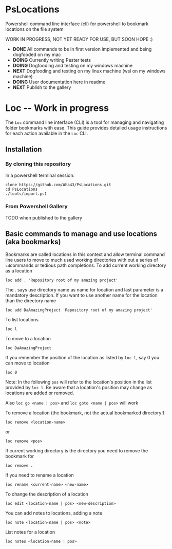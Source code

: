 # PsLocations
Powershell command line interface (cli) for powershell to bookmark locations on the file system

WORK IN PROGRESS, NOT YET READY FOR USE, BUT SOON HOPE :)

- **DONE** All commands to be in first version implemented and being dogfooded on my mac
- **DOING** Currently writing Pester tests
- **DOING** Dogfooding and testing on my windows machine
- **NEXT** Dogfooding and testing on my linux machine (wsl on my windows machine)
- **DOING** User documentation here in readme
- **NEXT** Publish to the gallery

# Loc -- Work in progress

The `Loc` command line interface (CLI) is a tool for managing and navigating folder bookmarks with ease. This guide provides detailed usage instructions for each action available in the `Loc` CLI.

## Installation

### By cloning this repository

In a powershell terminal session:

```
clone https://github.com/Aha43/PsLocations.git
cd PsLocations
./tools/import.ps1
```

### From Powershell Gallery

TODO when published to the gallery

## Basic commands to manage and use locations (aka bookmarks)

Bookmarks are called locations in this context and allow terminal command line users to move to much used working directories with out a series of ```cd```commands or tedious path completions. To add current working directory as a location

```
loc add . 'Repository root of my amazing project'
```
The . says use directory name as name for location and last parameter is a mandatory description. If you want to use another name for the location than the directory name

```
loc add DaAmazingProject 'Repository root of my amazing project'
```

To list locations

```
loc l
```

To move to a location

```
loc DaAmazingProject
```

If you remember the position of the location as listed by ```loc l```, say 0 you can move to location

```
loc 0
```

Note: In the following `pos` will refer to the location's position in the list provided by `loc l`. Be aware that a location's position may change as locations are added or removed.

Also ```loc go <name | pos>``` and ```loc goto <name | pos>``` will work

To remove a location (the bookmark, not the actual bookmarked directory!)

```
loc remove <location-name>
```

or 

```
loc remove <pos>
```

If current working directory is the directory you need to remove the bookmark for

```
loc remove .
```

If you need to rename a location

```
loc rename <current-name> <new-name>
```

To change the description of a location

```
loc edit <location-name | pos> <new-description>
```

You can add notes to locations, adding a note

```
loc note <location-name | pos> <note>
```

List notes for a location

```
loc notes <location-name | pos>
```
